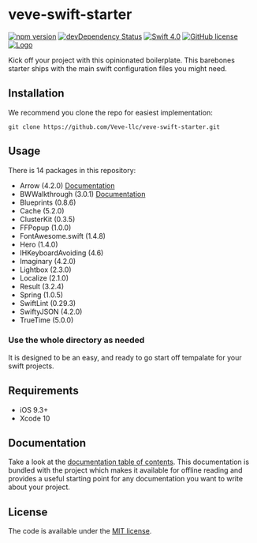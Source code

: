 # veve-swift-starter

[![npm version](https://badge.fury.io/js/create-ueno-app.svg)](https://veveusa.com)
[![devDependency Status](https://david-dm.org/h5bp/html5-boilerplate/dev-status.svg)](https://david-dm.org/h5bp/html5-boilerplate#info=devDependencies)
[![Swift 4.0](https://img.shields.io/badge/Swift-4.0-green.svg?style=flat)](https://developer.apple.com/swift/)
[![GitHub license](https://img.shields.io/badge/license-MIT-lightgrey.svg)](https://raw.githubusercontent.com/Cuberto/flashy-tabbar/master/LICENSE)
[![Logo](https://cl.ly/88bd2e401227/Image%202019-02-17%20at%202.10.33%20AM.png)](https://veveusa.com)

Kick off your project with this opinionated boilerplate. This barebones starter ships with the main swift configuration files you might need.

## Installation
We recommend you clone the repo for easiest implementation:

```
git clone https://github.com/Veve-llc/veve-swift-starter.git
```

## Usage

There is 14  packages in this repository:
* Arrow (4.2.0) [Documentation](https://github.com/freshOS/Arrow)
* BWWalkthrough (3.0.1) [Documentation](https://github.com/ariok/BWWalkthrough/)
* Blueprints (0.8.6)
* Cache (5.2.0)
* ClusterKit (0.3.5)
* FFPopup (1.0.0)
* FontAwesome.swift (1.4.8)
* Hero (1.4.0)
* IHKeyboardAvoiding (4.6)
* Imaginary (4.2.0)
* Lightbox (2.3.0)
* Localize (2.1.0)
* Result (3.2.4)
* Spring (1.0.5)
* SwiftLint (0.29.3)
* SwiftyJSON (4.2.0)
* TrueTime (5.0.0)

### Use the whole directory as needed
It is designed to be an easy, and ready to go start off tempalate for your swift projects.

## Requirements

* iOS 9.3+
* Xcode 10

## Documentation

Take a look at the [documentation table of contents](dist/doc/TOC.md).
This documentation is bundled with the project which makes it
available for offline reading and provides a useful starting point for
any documentation you want to write about your project.

## License

The code is available under the [MIT license](LICENSE.txt).

